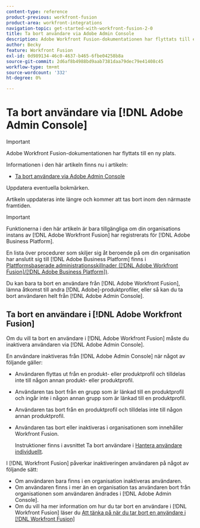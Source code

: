 ```yaml
---
content-type: reference
product-previous: workfront-fusion
product-area: workfront-integrations
navigation-topic: get-started-with-workfront-fusion-2-0
title: Ta bort användare via Adobe Admin Console
description: Adobe Workfront Fusion-dokumentationen har flyttats till en ny plats. Den här artikeln har tagits bort, men innehåller en länk till den nya artikeln som innehåller den här funktionen.
author: Becky
feature: Workfront Fusion
exl-id: 0d989134-46c0-4637-b465-6fbe04258b8a
source-git-commit: 2d6af8b4988bd9aab7381daa79dec79e41408c45
workflow-type: tm+mt
source-wordcount: '332'
ht-degree: 0%

---
```


# Ta bort användare via [!DNL Adobe Admin Console]

>[!IMPORTANT]
>
>Adobe Workfront Fusion-dokumentationen har flyttats till en ny plats.
>
>Informationen i den här artikeln finns nu i artikeln:
>
>* [Ta bort användare via Adobe Admin Console](https://experienceleague.adobe.com/docs/workfront-fusion/using/set-up-and-manage-fusion/set-up-and-manage-orgs-and-teams/manage-users-and-teams/delete-users-admin-console.html)
>
>Uppdatera eventuella bokmärken.
>
>Artikeln uppdateras inte längre och kommer att tas bort inom den närmaste framtiden.

>[!IMPORTANT]
>
>Funktionerna i den här artikeln är bara tillgängliga om din organisations instans av [!DNL Adobe Workfront Fusion] har registrerats för [!DNL Adobe Business Platform].
>
>En lista över procedurer som skiljer sig åt beroende på om din organisation har anslutit sig till [!DNL Adobe Business Platform] finns i [Plattformsbaserade administrationsskillnader ([!DNL Adobe Workfront Fusion]/[!DNL Adobe Business Platform])](../../workfront-fusion/fusion-in-admin-console/fusion-adobe-admin-console.md).

Du kan bara ta bort en användare från [!DNL Adobe Workfront Fusion], lämna åtkomst till andra [!DNL Adobe]-produktprofiler, eller så kan du ta bort användaren helt från [!DNL Adobe Admin Console].

## Ta bort en användare i [!DNL Adobe Workfront Fusion]

Om du vill ta bort en användare i [!DNL Adobe Workfront Fusion] måste du inaktivera användaren via [!DNL Adobe Admin Console].

En användare inaktiveras från [!DNL Adobe Admin Console] när något av följande gäller:

* Användaren flyttas ut från en produkt- eller produktprofil och tilldelas inte till någon annan produkt- eller produktprofil.
* Användaren tas bort från en grupp som är länkad till en produktprofil och ingår inte i någon annan grupp som är länkad till en produktprofil.
* Användaren tas bort från en produktprofil och tilldelas inte till någon annan produktprofil.
* Användaren tas bort eller inaktiveras i organisationen som innehåller Workfront Fusion.

  Instruktioner finns i avsnittet Ta bort användare i [Hantera användare individuellt](https://helpx.adobe.com/enterprise/using/manage-users-individually.html).

I [!DNL Workfront Fusion] påverkar inaktiveringen användaren på något av följande sätt:

* Om användaren bara finns i en organisation inaktiveras användaren.
* Om användaren finns i mer än en organisation tas användaren bort från organisationen som användaren ändrades i [!DNL Adobe Admin Console].
* Om du vill ha mer information om hur du tar bort en användare i [!DNL Workfront Fusion] läser du [Att tänka på när du tar bort en användare i  [!DNL Workfront Fusion]](../../workfront-fusion/organizations/manage-fusion-users.md#consider)
